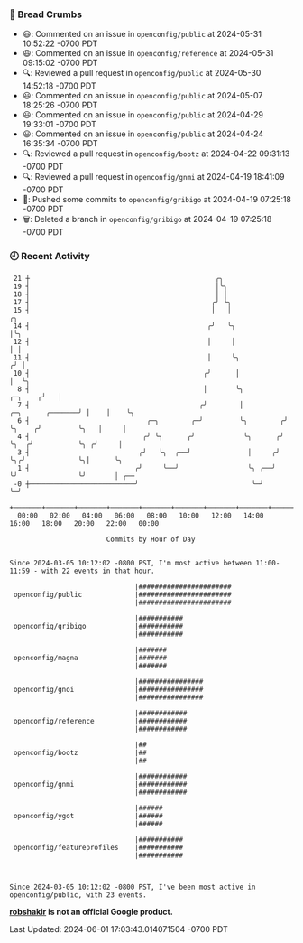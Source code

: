 ### 🍞 Bread Crumbs

 * 😃: Commented on an issue in `openconfig/public` at 2024-05-31 10:52:22 -0700 PDT
 * 😃: Commented on an issue in `openconfig/reference` at 2024-05-31 09:15:02 -0700 PDT
 * 🔍: Reviewed a pull request in  `openconfig/public` at 2024-05-30 14:52:18 -0700 PDT
 * 😃: Commented on an issue in `openconfig/public` at 2024-05-07 18:25:26 -0700 PDT
 * 😃: Commented on an issue in `openconfig/public` at 2024-04-29 19:33:01 -0700 PDT
 * 😃: Commented on an issue in `openconfig/public` at 2024-04-24 16:35:34 -0700 PDT
 * 🔍: Reviewed a pull request in  `openconfig/bootz` at 2024-04-22 09:31:13 -0700 PDT
 * 🔍: Reviewed a pull request in  `openconfig/gnmi` at 2024-04-19 18:41:09 -0700 PDT
 * 🚢: Pushed some commits to `openconfig/gribigo` at 2024-04-19 07:25:18 -0700 PDT
 * 🗑: Deleted a branch in `openconfig/gribigo` at 2024-04-19 07:25:18 -0700 PDT

### 🕘 Recent Activity
```
 21 ┼                                              ╭╮
 19 ┤                                              │╰╮
 18 ┤                                              │ │
 17 ┤                                             ╭╯ ╰╮
 15 ┤                                             │   │                                       ╭╮
 14 ┤                                            ╭╯   ╰╮                                      │╰╮
 12 ┤                                            │     │                                      │ │
 11 ┤                                            │     ╰╮                                    ╭╯ │
 10 ┤                                           ╭╯      │                                    │  ╰╮
  8 ┤                                           │       ╰╮                           ╭─╮    ╭╯   │
  7 ┤                                          ╭╯        │          ╭─╮      ╭───────╯ │    │    ╰╮
  6 ┤                             ╭─╮        ╭─╯         ╰╮        ╭╯ ╰╮    ╭╯         ╰╮   │     │
  4 ┤                            ╭╯ ╰╮      ╭╯            ╰╮      ╭╯   ╰╮  ╭╯           ╰╮ ╭╯     │
  3 ┤                           ╭╯   ╰╮  ╭──╯              │     ╭╯     ╰╮╭╯             ╰╮│      ╰╮
  1 ┤                          ╭╯     ╰──╯                 ╰╮ ╭──╯       ╰╯               ╰╯       │ ╭──
 -0 ┼──────────────────────────╯                            ╰─╯                                    ╰─╯
    +───────+───────+───────+───────+───────+───────+───────+───────+───────+───────+───────+───────+────
  00:00   02:00   04:00   06:00   08:00   10:00   12:00   14:00   16:00   18:00   20:00   22:00   00:00   

						Commits by Hour of Day


Since 2024-03-05 10:12:02 -0800 PST, I'm most active between 11:00-11:59 - with 22 events in that hour.

```



```
                               |#######################
 openconfig/public             |#######################
                               |#######################

                               |###########
 openconfig/gribigo            |###########
                               |###########

                               |#######
 openconfig/magna              |#######
                               |#######

                               |################
 openconfig/gnoi               |################
                               |################

                               |############
 openconfig/reference          |############
                               |############

                               |##
 openconfig/bootz              |##
                               |##

                               |############
 openconfig/gnmi               |############
                               |############

                               |######
 openconfig/ygot               |######
                               |######

                               |###########
 openconfig/featureprofiles    |###########
                               |###########



Since 2024-03-05 10:12:02 -0800 PST, I've been most active in openconfig/public, with 23 events.

```
**[robshakir](mailto:robjs@google.com) is not an official Google product.**  


Last Updated: 2024-06-01 17:03:43.014071504 -0700 PDT
